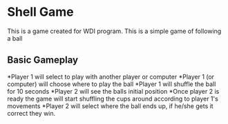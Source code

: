 # Shell Game
This is a game created for WDI program.  This is a simple game of following a ball

## Basic Gameplay
*Player 1 will select to play with another player or computer
*Player 1 (or computer) will choose where to play the ball
*Player 1 will shuffle the ball for 10 seconds
*Player 2 will see the balls initial position
*Once player 2 is ready the game will start shuffling the cups around according to player 1's movements
*Player 2 will select where the ball ends up, if he/she gets it correct they win.

